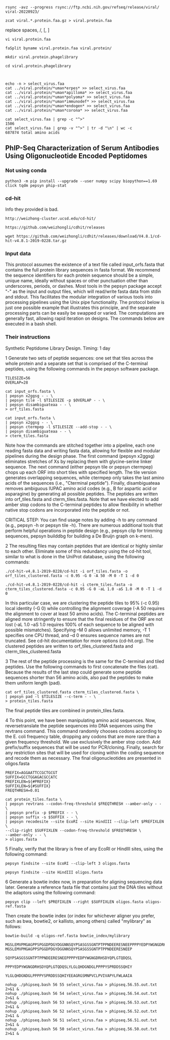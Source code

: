 

```
rsync -avz --progress rsync://ftp.ncbi.nih.gov/refseq/release/viral/ viral-20220923/

zcat viral.*.protein.faa.gz > viral.protein.faa
```

replace spaces, /, [, ]
```
vi viral.protein.faa
```


```
faSplit byname viral.protein.faa viral.protein/

mkdir viral.protein.phagelibrary

cd viral.protein.phagelibrary



echo -n > select_virus.faa
cat ../viral.protein/*uman*erpes* >> select_virus.faa
cat ../viral.protein/*uman*apilloma* >> select_virus.faa
cat ../viral.protein/*uman*polyoma* >> select_virus.faa
cat ../viral.protein/*uman*immunodef* >> select_virus.faa
cat ../viral.protein/*uman*endogen* >> select_virus.faa
cat ../viral.protein/*uman*corona* >> select_virus.faa

cat select_virus.faa | grep -c "^>"
1506
cat select_virus.faa | grep -v "^>" | tr -d "\n" | wc -c
687874 total amino acids

```









##	PhIP-Seq Characterization of Serum Antibodies Using Oligonucleotide Encoded Peptidomes


###	Not using conda

```
python3 -m pip install --upgrade --user numpy scipy biopython==1.69 click tqdm pepsyn phip-stat
```


###	cd-hit

Info they provided is bad.

```
http://weizhong-cluster.ucsd.edu/cd-hit/

https://github.com/weizhongli/cdhit/releases

wget https://github.com/weizhongli/cdhit/releases/download/V4.8.1/cd-hit-v4.8.1-2019-0228.tar.gz
```


###	Input data

This protocol assumes the existence of a text file called input_orfs.fasta that contains the full protein library sequences in fasta format. We recommend the sequence identifiers for each protein sequence should be a simple, unique name, ideally without spaces or other punctuation other than underscores, periods, or dashes. Most tools in the pepsyn package accept "-" as the input and output files, which will read/write fasta data from stdin and stdout. This facilitates the modular integration of various tools into processing pipelines using the Unix pipe functionality. The protocol below is just one possible example that illustrates this principle, and the separate processing parts can be easily be swapped or varied. The computations are generally fast, allowing rapid iteration on designs. The commands below are executed in a bash shell.


###	Their instructions


Synthetic Peptidome Library Design. Timing: 1 day

1 Generate two sets of peptide sequences: one set that tiles across the whole protein and a separate set that is comprised of the C-terminal peptides, using the following commands in the pepsyn software package.

```
TILESIZE=56
OVERLAP=28

cat input_orfs.fasta \
| pepsyn x2ggsg - - \
| pepsyn tile -l $TILESIZE -p $OVERLAP - - \
| pepsyn disambiguateaa - - \
> orf_tiles.fasta

cat input_orfs.fasta \
| pepsyn x2ggsg - - \
| pepsyn ctermpep -l $TILESIZE --add-stop - - \
| pepsyn disambiguateaa - - \
> cterm_tiles.fasta
```

Note how the commands are stitched together into a pipeline, each one reading fasta data and writing fasta data, allowing for flexible and modular pipelines during the design phase. The first command (pepsyn x2ggsg) eliminates stretches of Xs by replacing them with glycine-serine linker sequence. The next command (either pepsyn tile or pepsyn ctermpep) chops up each ORF into short tiles with specified length. The tile version generates overlapping sequences, while ctermpep only takes the last amino acids of the sequences (i.e., "Cterminal peptide"). Finally, disambiguateaa removes ambiguous IUPAC amino acid codes (e.g., B for aspartic acid or asparagine) by generating all possible peptides. The peptides are written into orf_tiles.fasta and cterm_tiles.fasta. Note that we have elected to add amber stop codons to the C-terminal peptides to allow flexibility in whether native stop codons are incorporated into the peptide or not.

CRITICAL STEP: You can find usage notes by adding -h to any command (e.g., pepsyn -h or pepsyn tile -h). There are numerous additional tools that perform helpful operations in peptide design (e.g., pepsyn clip for trimming sequences, pepsyn builddbg for building a De Bruijn graph on k-mers).

2 The resulting files may contain peptides that are identical or highly similar to each other. Eliminate some of this redundancy using the cd-hit tool, similar to what is done in the UniProt database, using the following commands:

```
./cd-hit-v4.8.1-2019-0228/cd-hit -i orf_tiles.fasta -o orf_tiles_clustered.fasta -c 0.95 -G 0 -A 50 -M 0 -T 1 -d 0

./cd-hit-v4.8.1-2019-0228/cd-hit -i cterm_tiles.fasta -o cterm_tiles_clustered.fasta -c 0.95 -G 0 -aL 1.0 -aS 1.0 -M 0 -T 1 -d 0
```

In this particular case, we are clustering the peptide tiles to 95% (-c 0.95) local identity (-G 0) while controlling the alignment coverage (-A 50 requires the alignment to cover at least 50 amino acids). The C-terminal peptides are aligned more stringently to ensure that the final residues of the ORF are not lost (-aL 1.0 –aS 1.0 requires 100% of each sequence to be aligned with possible mismatches). Specifying –M 0 allows unlimited memory, -T 1 specifies one CPU thread, and –d 0 ensures sequence names are not truncated. See cd-hit documentation for more options (cd-hit.org). The clustered peptides are written to orf_tiles_clustered.fasta and cterm_tiles_clustered.fasta

3 The rest of the peptide processing is the same for the C-terminal and tiled peptides. Use the following commands to first concatenate the files (cat).  Because the results of the last step could generate some peptide sequences shorter than 56 amino acids, also pad the peptides to make them uniform length (pad).

```
cat orf_tiles_clustered.fasta cterm_tiles_clustered.fasta \
| pepsyn pad -l $TILESIZE --c-term - - \
> protein_tiles.fasta
```

The final peptide tiles are combined in protein_tiles.fasta.


4 To this point, we have been manipulating amino acid sequences. Now, reversetranslate the peptide sequences into DNA sequences using the revtrans command. This command randomly chooses codons according to the E. coli frequency table, dropping any codons that are more rare than a given frequency threshold. We use exclusively the amber stop codon. Add prefix/suffix sequences that will be used for PCR/cloning. Finally, search for any restriction sites that will be used for cloning within the coding sequence and recode them as necessary. The final oligonucleotides are presented in oligos.fasta


```
PREFIX=AGGAATTCCGCTGCGT
SUFFIX=GCCTGGAGACGCCATC
PREFIXLEN=${#PREFIX}
SUFFIXLEN=${#SUFFIX}
FREQTHRESH=0.01

cat protein_tiles.fasta \
| pepsyn revtrans --codon-freq-threshold $FREQTHRESH --amber-only - - \
| pepsyn prefix -p $PREFIX - - \
| pepsyn suffix -s $SUFFIX - - \
| pepsyn recodesite --site EcoRI --site HindIII --clip-left $PREFIXLEN \
--clip-right $SUFFIXLEN --codon-freq-threshold $FREQTHRESH \
--amber-only - - \
> oligos.fasta
```




5 Finally, verify that the library is free of any EcoRI or HindIII sites, using the following command:

```
pepsyn findsite --site EcoRI --clip-left 3 oligos.fasta

pepsyn findsite --site HindIII oligos.fasta
```



6 Generate a bowtie index now, in preparation for aligning sequencing data later.  Generate a reference fasta file that contains just the DNA tiles without the adaptors using the following command:

```
pepsyn clip --left $PREFIXLEN --right $SUFFIXLEN oligos.fasta oligos-ref.fasta
```


Then create the bowtie index (or index for whichever aligner you prefer, such as bwa, bowtie2, or kallisto, among others) called "mylibrary" as follows:

```
bowtie-build -q oligos-ref.fasta bowtie_index/mylibrary
```














```
MGSLEMVPMGAGPPSPGGDPDGYDGGNNSQYPSASGSSGNTPTPPNDEERESNEEPPPPYEDPYWGNGDRHSDYQPLGTQDQSLYLGLQHDGNDGLPPPPYSPRDDSSQHIYEEAGRGSMNPVCLPVIVAPYLFWLAAIAASCFTASVSTVVTATGL
MGSLEMVPMGAGPPSPGGDPDGYDGGNNSQYPSASGSSGNTPTPPNDEERESNEEP
                            SQYPSASGSSGNTPTPPNDEERESNEEPPPPYEDPYWGNGDRHSDYQPLGTQDQSL
                                                        PPPYEDPYWGNGDRHSDYQPLGTQDQSLYLGLQHDGNDGLPPPPYSPRDDSSQHIY
                                                                                    YLGLQHDGNDGLPPPPYSPRDDSSQHIYEEAGRGSMNPVCLPVIVAPYLFWLAAIA
```







```
nohup ./phipseq.bash 56 55 select_virus.faa > phipseq.56.55.out.txt 2>&1 &
nohup ./phipseq.bash 56 54 select_virus.faa > phipseq.56.54.out.txt 2>&1 &
nohup ./phipseq.bash 56 53 select_virus.faa > phipseq.56.53.out.txt 2>&1 &
nohup ./phipseq.bash 56 52 select_virus.faa > phipseq.56.52.out.txt 2>&1 &
nohup ./phipseq.bash 56 51 select_virus.faa > phipseq.56.51.out.txt 2>&1 &
nohup ./phipseq.bash 56 50 select_virus.faa > phipseq.56.50.out.txt 2>&1 &
```



